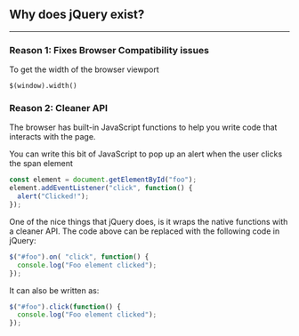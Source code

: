 ## Why does jQuery exist?
---

### Reason 1: Fixes Browser Compatibility issues

To get the width of the browser viewport

```
$(window).width()
```

### Reason 2: Cleaner API

The browser has built-in JavaScript functions to help you write code that interacts with the page.

You can write this bit of JavaScript to pop up an alert when the user clicks the span element

```javascript
const element = document.getElementById("foo");
element.addEventListener("click", function() {
  alert("Clicked!");
});
```

One of the nice things that jQuery does, is it wraps the native functions with a cleaner API. The code above can be replaced with the following code in jQuery:

```javascript
$("#foo").on( "click", function() {
  console.log("Foo element clicked");
});
```

It can also be written as:

```javascript
$("#foo").click(function() {
  console.log("Foo element clicked");
});
```